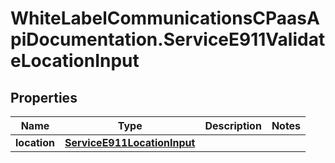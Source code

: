 # WhiteLabelCommunicationsCPaasApiDocumentation.ServiceE911ValidateLocationInput

## Properties

Name | Type | Description | Notes
------------ | ------------- | ------------- | -------------
**location** | [**ServiceE911LocationInput**](ServiceE911LocationInput.md) |  | 


